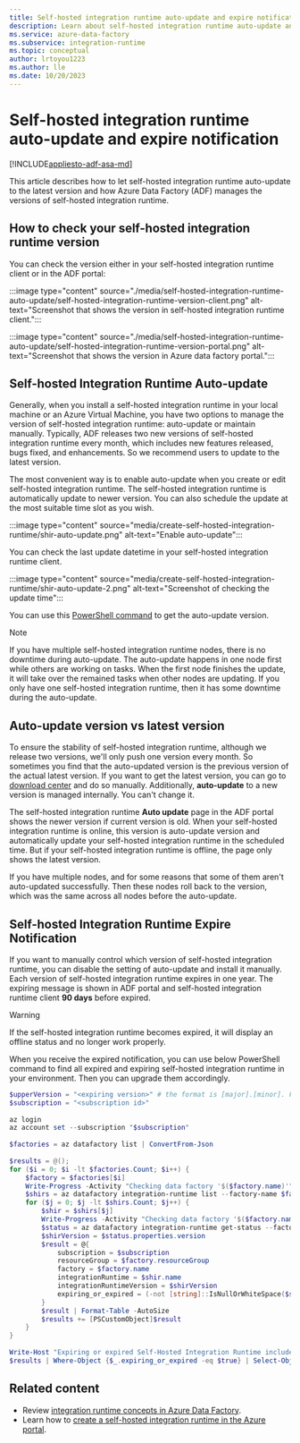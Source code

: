 ```yaml
---
title: Self-hosted integration runtime auto-update and expire notification
description: Learn about self-hosted integration runtime auto-update and expire notification.
ms.service: azure-data-factory
ms.subservice: integration-runtime
ms.topic: conceptual
author: lrtoyou1223
ms.author: lle
ms.date: 10/20/2023
---
```


# Self-hosted integration runtime auto-update and expire notification

[!INCLUDE[appliesto-adf-asa-md](includes/appliesto-adf-asa-md.md)]

This article describes how to let self-hosted integration runtime auto-update to the latest version and how Azure Data Factory (ADF) manages the versions of self-hosted integration runtime.

## How to check your self-hosted integration runtime version
You can check the version either in your self-hosted integration runtime client or in the ADF portal:

:::image type="content" source="./media/self-hosted-integration-runtime-auto-update/self-hosted-integration-runtime-version-client.png" alt-text="Screenshot that shows the version in self-hosted integration runtime client.":::

:::image type="content" source="./media/self-hosted-integration-runtime-auto-update/self-hosted-integration-runtime-version-portal.png" alt-text="Screenshot that shows the version in Azure data factory portal.":::

## Self-hosted Integration Runtime Auto-update
Generally, when you install a self-hosted integration runtime in your local machine or an Azure Virtual Machine, you have two options to manage the version of self-hosted integration runtime: auto-update or maintain manually. Typically, ADF releases two new versions of self-hosted integration runtime every month, which includes new features released, bugs fixed, and enhancements. So we recommend users to update to the latest version.

The most convenient way is to enable auto-update when you create or edit self-hosted integration runtime. The self-hosted integration runtime is automatically update to newer version. You can also schedule the update at the most suitable time slot as you wish.

:::image type="content" source="media/create-self-hosted-integration-runtime/shir-auto-update.png" alt-text="Enable auto-update":::

You can check the last update datetime in your self-hosted integration runtime client.

:::image type="content" source="media/create-self-hosted-integration-runtime/shir-auto-update-2.png" alt-text="Screenshot of checking the update time":::

You can use this [PowerShell command](/powershell/module/az.datafactory/get-azdatafactoryv2integrationruntime#example-5--get-self-hosted-integration-runtime-with-detail-status) to get the auto-update version. 

> [!NOTE]
> If you have multiple self-hosted integration runtime nodes, there is no downtime during auto-update. The auto-update happens in one node first while others are working on tasks. When the first node finishes the update, it will take over the remained tasks when other nodes are updating. If you only have one self-hosted integration runtime, then it has some downtime during the auto-update.

## Auto-update version vs latest version
To ensure the stability of self-hosted integration runtime, although we release two versions, we'll only push one version every month. So sometimes you find that the auto-updated version is the previous version of the actual latest version. If you want to get the latest version, you can go to [download center](https://www.microsoft.com/download/details.aspx?id=39717) and do so manually. Additionally, **auto-update** to a new version is managed internally. You can't change it.

The self-hosted integration runtime **Auto update** page in the ADF portal shows the newer version if current version is old. When your self-hosted integration runtime is online, this version is auto-update version and automatically update your self-hosted integration runtime in the scheduled time. But if your self-hosted integration runtime is offline, the page only shows the latest version.

If you have multiple nodes, and for some reasons that some of them aren't auto-updated successfully. Then these nodes roll back to the version, which was the same across all nodes before the auto-update.

## Self-hosted Integration Runtime Expire Notification
If you want to manually control which version of self-hosted integration runtime, you can disable the setting of auto-update and install it manually. Each version of self-hosted integration runtime expires in one year. The expiring message is shown in ADF portal and self-hosted integration runtime client **90 days** before expired.

> [!WARNING]
> If the self-hosted integration runtime becomes expired, it will display an offline status and no longer work properly.

When you receive the expired notification, you can use below PowerShell command to find all expired and expiring self-hosted integration runtime in your environment. Then you can upgrade them accordingly.

```powershell
$upperVersion = "<expiring version>" # the format is [major].[minor]. For example: 5.25
$subscription = "<subscription id>"
 
az login
az account set --subscription "$subscription"
 
$factories = az datafactory list | ConvertFrom-Json
 
$results = @();
for ($i = 0; $i -lt $factories.Count; $i++) {
    $factory = $factories[$i]
    Write-Progress -Activity "Checking data factory '$($factory.name)'" -PercentComplete $($i * 100.0 / $factories.Count)
    $shirs = az datafactory integration-runtime list --factory-name $factory.name --resource-group $factory.resourceGroup | ConvertFrom-Json | Where-Object {$_.properties.type -eq "SelfHosted"}
    for ($j = 0; $j -lt $shirs.Count; $j++) {
        $shir = $shirs[$j]
        Write-Progress -Activity "Checking data factory '$($factory.name)', checking integration runtime '$($shir.name)'" -PercentComplete $($i * 100.0 / $factories.Count + (100.0 * $j / ($factories.Count * $shirs.Count)))
        $status = az datafactory integration-runtime get-status --factory-name $factory.name --resource-group $factory.resourceGroup --integration-runtime-name $shir.name | ConvertFrom-Json
        $shirVersion = $status.properties.version
        $result = @{
            subscription = $subscription
            resourceGroup = $factory.resourceGroup
            factory = $factory.name
            integrationRuntime = $shir.name
            integrationRuntimeVersion = $shirVersion
            expiring_or_expired = (-not [string]::IsNullOrWhiteSpace($shirVersion) -and ((([Version]$shirVersion) -lt ([Version]"$($upperVersion).0.0")) -or $shirVersion.StartsWith("$($upperVersion).")))
        }
        $result | Format-Table -AutoSize
        $results += [PSCustomObject]$result
    }
}
 
Write-Host "Expiring or expired Self-Hosted Integration Runtime includes: "
$results | Where-Object {$_.expiring_or_expired -eq $true} | Select-Object -Property subscription,resourceGroup,factory,integrationRuntime,integrationRuntimeVersion | Format-Table -AutoSize
```


## Related content

- Review [integration runtime concepts in Azure Data Factory](./concepts-integration-runtime.md).
- Learn how to [create a self-hosted integration runtime in the Azure portal](./create-self-hosted-integration-runtime.md).
